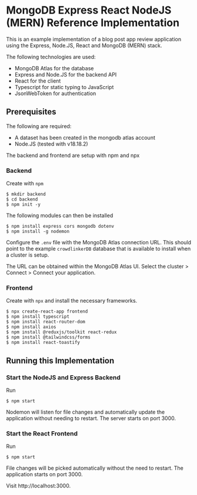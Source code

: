 # MongoDB Express React NodeJS (MERN) Reference Implementation

This is an example implementation of a blog post app review application using the Express, Node.JS, React and MongoDB (MERN) stack.

The following technologies are used:

- MongoDB Atlas for the database
- Express and Node.JS for the backend API
- React for the client
- Typescript for static typing to JavaScript
- JsonWebToken for authentication

## Prerequisites

The following are required:

- A dataset has been created in the mongodb atlas account
- Node.JS (tested with v18.18.2)

The backend and frontend are setup with npm and npx

### Backend

Create with `npm`

```
$ mkdir backend
$ cd backend
$ npm init -y
```

The following modules can then be installed

```
$ npm install express cors mongodb dotenv
$ npm install -g nodemon
```

Configure the `.env` file with the MongoDB Atlas connection URL. This should point to the example `crowdlinkerDB` database that is available to install when a cluster is setup.

The URL can be obtained within the MongoDB Atlas UI. Select the cluster > Connect > Connect your application.



### Frontend

Create with `npx` and install the necessary frameworks.

```
$ npx create-react-app frontend
$ npm install typescript
$ npm install react-router-dom
$ npm install axios
$ npm install @reduxjs/toolkit react-redux
$ npm install @tailwindcss/forms
$ npm install react-toastify
```

## Running this Implementation

### Start the NodeJS and Express Backend

Run

```
$ npm start
```

Nodemon will listen for file changes and automatically update the application without needing to restart. The server starts on port 3000.

### Start the React Frontend

Run

```
$ npm start
```

File changes will be picked automatically without the need to restart. The application starts on port 3000.

Visit <a>http://localhost:3000</a>.
